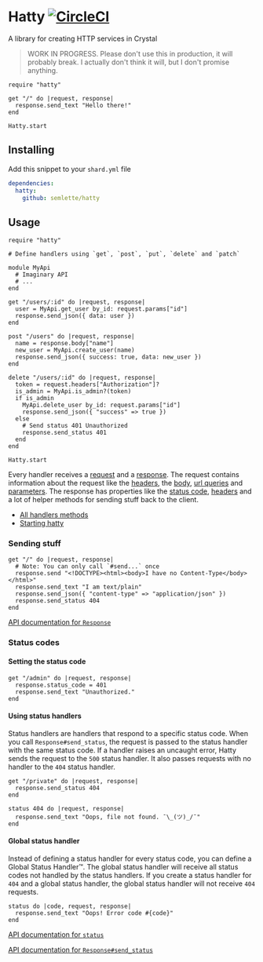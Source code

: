 # Hatty [![CircleCI](https://circleci.com/gh/semlette/hatty.svg?style=svg)](https://circleci.com/gh/semlette/hatty)

A library for creating HTTP services in Crystal

> WORK IN PROGRESS. Please don't use this in production, it will probably break. I actually don't think it will, but I don't promise anything.

```crystal
require "hatty"

get "/" do |request, response|
  response.send_text "Hello there!"
end

Hatty.start
```

## Installing

Add this snippet to your `shard.yml` file

```yml
dependencies:
  hatty:
    github: semlette/hatty
```

## Usage

```crystal
require "hatty"

# Define handlers using `get`, `post`, `put`, `delete` and `patch`

module MyApi
  # Imaginary API
  # ...
end

get "/users/:id" do |request, response|
  user = MyApi.get_user by_id: request.params["id"]
  response.send_json({ data: user })
end

post "/users" do |request, response|
  name = response.body["name"]
  new_user = MyApi.create_user(name)
  response.send_json({ success: true, data: new_user })
end

delete "/users/:id" do |request, response|
  token = request.headers["Authorization"]?
  is_admin = MyApi.is_admin?(token)
  if is_admin
    MyApi.delete_user by_id: request.params["id"]
    response.send_json({ "success" => true })
  else
    # Send status 401 Unauthorized
    response.send_status 401
  end
end

Hatty.start
```

Every handler receives a [request](https://semlette.github.io/hatty/Hatty/Request) and a [response](https://semlette.github.io/hatty/Hatty/Response). The request contains information about the request like the [headers](), the [body](https://semlette.github.io/hatty/Hatty/Request#body-instance-method), [url queries]() and [parameters](https://semlette.github.io/hatty/Hatty/Request#params%3AHash%28String%2CString%29-instance-method). The response has properties like the [status code](), [headers](https://semlette.github.io/hatty/Hatty/Response#headers%3AHTTP%3A%3AHeaders-instance-method) and a lot of helper methods for sending stuff back to the client.

* [All handlers methods](https://semlette.github.io/hatty/toplevel.html)
* [Starting hatty](https://semlette.github.io/hatty/Hatty#start%28port%3D3000%29-class-method)

### Sending stuff

```crystal
get "/" do |request, response|
  # Note: You can only call `#send...` once
  response.send "<!DOCTYPE><html><body>I have no Content-Type</body></html>"
  response.send_text "I am text/plain"
  response.send_json({ "content-type" => "application/json" })
  response.send_status 404
end
```

[API documentation for `Response`](https://semlette.github.io/hatty/Hatty/Response)

### Status codes

#### Setting the status code

```crystal
get "/admin" do |request, response|
  response.status_code = 401
  response.send_text "Unauthorized."
end
```

#### Using status handlers

Status handlers are handlers that respond to a specific status code. When you call `Response#send_status`, the request is passed to the status handler with the same status code. If a handler raises an uncaught error, Hatty sends the request to the `500` status handler. It also passes requests with no handler to the `404` status handler.

```crystal
get "/private" do |request, response|
  response.send_status 404
end

status 404 do |request, response|
  response.send_text "Oops, file not found. ¯\_(ツ)_/¯"
end
```

#### Global status handler

Instead of defining a status handler for every status code, you can define a Global Status Handler™. The global status handler will receive all status codes not handled by the status handlers. If you create a status handler for `404` and a global status handler, the global status handler will not receive `404` requests.

```crystal
status do |code, request, response|
  response.send_text "Oops! Error code #{code}"
end
```

[API documentation for `status`](https://semlette.github.io/hatty/toplevel.html#status%28code%2C%26handler%3AHatty%3A%3AHandler%29-class-method)

[API documentation for `Response#send_status`](https://semlette.github.io/hatty/Hatty/Response#send_status%28status_code%29%3ANil-instance-method)
